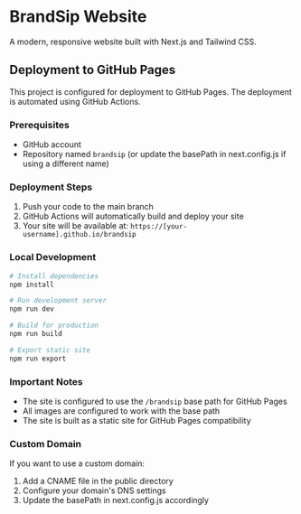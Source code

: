 # BrandSip Website

A modern, responsive website built with Next.js and Tailwind CSS.

## Deployment to GitHub Pages

This project is configured for deployment to GitHub Pages. The deployment is automated using GitHub Actions.

### Prerequisites

- GitHub account
- Repository named `brandsip` (or update the basePath in next.config.js if using a different name)

### Deployment Steps

1. Push your code to the main branch
2. GitHub Actions will automatically build and deploy your site
3. Your site will be available at: `https://[your-username].github.io/brandsip`

### Local Development

```bash
# Install dependencies
npm install

# Run development server
npm run dev

# Build for production
npm run build

# Export static site
npm run export
```

### Important Notes

- The site is configured to use the `/brandsip` base path for GitHub Pages
- All images are configured to work with the base path
- The site is built as a static site for GitHub Pages compatibility

### Custom Domain

If you want to use a custom domain:

1. Add a CNAME file in the public directory
2. Configure your domain's DNS settings
3. Update the basePath in next.config.js accordingly
